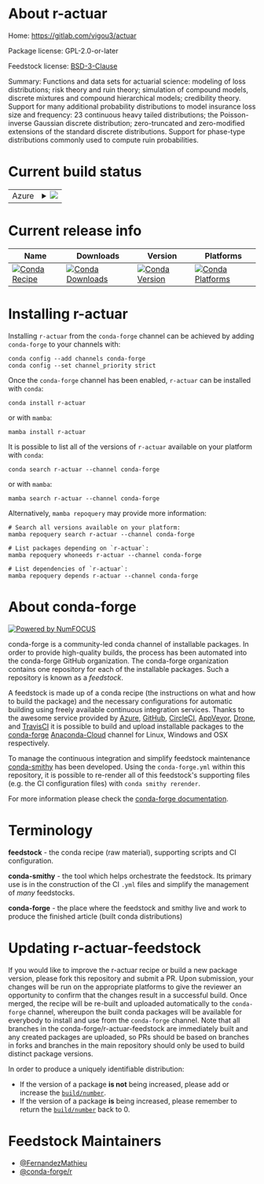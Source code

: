 About r-actuar
==============

Home: https://gitlab.com/vigou3/actuar

Package license: GPL-2.0-or-later

Feedstock license: [BSD-3-Clause](https://github.com/conda-forge/r-actuar-feedstock/blob/main/LICENSE.txt)

Summary: Functions and data sets for actuarial science: modeling of loss distributions; risk theory and ruin theory; simulation of compound models, discrete mixtures and compound hierarchical models; credibility theory. Support for many additional probability distributions to model insurance loss size and frequency: 23 continuous heavy tailed distributions; the Poisson-inverse Gaussian discrete distribution; zero-truncated and zero-modified extensions of the standard discrete distributions. Support for phase-type distributions commonly used to compute ruin probabilities.

Current build status
====================


<table>
    
  <tr>
    <td>Azure</td>
    <td>
      <details>
        <summary>
          <a href="https://dev.azure.com/conda-forge/feedstock-builds/_build/latest?definitionId=11125&branchName=main">
            <img src="https://dev.azure.com/conda-forge/feedstock-builds/_apis/build/status/r-actuar-feedstock?branchName=main">
          </a>
        </summary>
        <table>
          <thead><tr><th>Variant</th><th>Status</th></tr></thead>
          <tbody><tr>
              <td>linux_64_r_base4.1</td>
              <td>
                <a href="https://dev.azure.com/conda-forge/feedstock-builds/_build/latest?definitionId=11125&branchName=main">
                  <img src="https://dev.azure.com/conda-forge/feedstock-builds/_apis/build/status/r-actuar-feedstock?branchName=main&jobName=linux&configuration=linux%20linux_64_r_base4.1" alt="variant">
                </a>
              </td>
            </tr><tr>
              <td>linux_64_r_base4.2</td>
              <td>
                <a href="https://dev.azure.com/conda-forge/feedstock-builds/_build/latest?definitionId=11125&branchName=main">
                  <img src="https://dev.azure.com/conda-forge/feedstock-builds/_apis/build/status/r-actuar-feedstock?branchName=main&jobName=linux&configuration=linux%20linux_64_r_base4.2" alt="variant">
                </a>
              </td>
            </tr><tr>
              <td>osx_64_r_base4.1</td>
              <td>
                <a href="https://dev.azure.com/conda-forge/feedstock-builds/_build/latest?definitionId=11125&branchName=main">
                  <img src="https://dev.azure.com/conda-forge/feedstock-builds/_apis/build/status/r-actuar-feedstock?branchName=main&jobName=osx&configuration=osx%20osx_64_r_base4.1" alt="variant">
                </a>
              </td>
            </tr><tr>
              <td>osx_64_r_base4.2</td>
              <td>
                <a href="https://dev.azure.com/conda-forge/feedstock-builds/_build/latest?definitionId=11125&branchName=main">
                  <img src="https://dev.azure.com/conda-forge/feedstock-builds/_apis/build/status/r-actuar-feedstock?branchName=main&jobName=osx&configuration=osx%20osx_64_r_base4.2" alt="variant">
                </a>
              </td>
            </tr><tr>
              <td>win_64</td>
              <td>
                <a href="https://dev.azure.com/conda-forge/feedstock-builds/_build/latest?definitionId=11125&branchName=main">
                  <img src="https://dev.azure.com/conda-forge/feedstock-builds/_apis/build/status/r-actuar-feedstock?branchName=main&jobName=win&configuration=win%20win_64_" alt="variant">
                </a>
              </td>
            </tr>
          </tbody>
        </table>
      </details>
    </td>
  </tr>
</table>

Current release info
====================

| Name | Downloads | Version | Platforms |
| --- | --- | --- | --- |
| [![Conda Recipe](https://img.shields.io/badge/recipe-r--actuar-green.svg)](https://anaconda.org/conda-forge/r-actuar) | [![Conda Downloads](https://img.shields.io/conda/dn/conda-forge/r-actuar.svg)](https://anaconda.org/conda-forge/r-actuar) | [![Conda Version](https://img.shields.io/conda/vn/conda-forge/r-actuar.svg)](https://anaconda.org/conda-forge/r-actuar) | [![Conda Platforms](https://img.shields.io/conda/pn/conda-forge/r-actuar.svg)](https://anaconda.org/conda-forge/r-actuar) |

Installing r-actuar
===================

Installing `r-actuar` from the `conda-forge` channel can be achieved by adding `conda-forge` to your channels with:

```
conda config --add channels conda-forge
conda config --set channel_priority strict
```

Once the `conda-forge` channel has been enabled, `r-actuar` can be installed with `conda`:

```
conda install r-actuar
```

or with `mamba`:

```
mamba install r-actuar
```

It is possible to list all of the versions of `r-actuar` available on your platform with `conda`:

```
conda search r-actuar --channel conda-forge
```

or with `mamba`:

```
mamba search r-actuar --channel conda-forge
```

Alternatively, `mamba repoquery` may provide more information:

```
# Search all versions available on your platform:
mamba repoquery search r-actuar --channel conda-forge

# List packages depending on `r-actuar`:
mamba repoquery whoneeds r-actuar --channel conda-forge

# List dependencies of `r-actuar`:
mamba repoquery depends r-actuar --channel conda-forge
```


About conda-forge
=================

[![Powered by
NumFOCUS](https://img.shields.io/badge/powered%20by-NumFOCUS-orange.svg?style=flat&colorA=E1523D&colorB=007D8A)](https://numfocus.org)

conda-forge is a community-led conda channel of installable packages.
In order to provide high-quality builds, the process has been automated into the
conda-forge GitHub organization. The conda-forge organization contains one repository
for each of the installable packages. Such a repository is known as a *feedstock*.

A feedstock is made up of a conda recipe (the instructions on what and how to build
the package) and the necessary configurations for automatic building using freely
available continuous integration services. Thanks to the awesome service provided by
[Azure](https://azure.microsoft.com/en-us/services/devops/), [GitHub](https://github.com/),
[CircleCI](https://circleci.com/), [AppVeyor](https://www.appveyor.com/),
[Drone](https://cloud.drone.io/welcome), and [TravisCI](https://travis-ci.com/)
it is possible to build and upload installable packages to the
[conda-forge](https://anaconda.org/conda-forge) [Anaconda-Cloud](https://anaconda.org/)
channel for Linux, Windows and OSX respectively.

To manage the continuous integration and simplify feedstock maintenance
[conda-smithy](https://github.com/conda-forge/conda-smithy) has been developed.
Using the ``conda-forge.yml`` within this repository, it is possible to re-render all of
this feedstock's supporting files (e.g. the CI configuration files) with ``conda smithy rerender``.

For more information please check the [conda-forge documentation](https://conda-forge.org/docs/).

Terminology
===========

**feedstock** - the conda recipe (raw material), supporting scripts and CI configuration.

**conda-smithy** - the tool which helps orchestrate the feedstock.
                   Its primary use is in the construction of the CI ``.yml`` files
                   and simplify the management of *many* feedstocks.

**conda-forge** - the place where the feedstock and smithy live and work to
                  produce the finished article (built conda distributions)


Updating r-actuar-feedstock
===========================

If you would like to improve the r-actuar recipe or build a new
package version, please fork this repository and submit a PR. Upon submission,
your changes will be run on the appropriate platforms to give the reviewer an
opportunity to confirm that the changes result in a successful build. Once
merged, the recipe will be re-built and uploaded automatically to the
`conda-forge` channel, whereupon the built conda packages will be available for
everybody to install and use from the `conda-forge` channel.
Note that all branches in the conda-forge/r-actuar-feedstock are
immediately built and any created packages are uploaded, so PRs should be based
on branches in forks and branches in the main repository should only be used to
build distinct package versions.

In order to produce a uniquely identifiable distribution:
 * If the version of a package **is not** being increased, please add or increase
   the [``build/number``](https://docs.conda.io/projects/conda-build/en/latest/resources/define-metadata.html#build-number-and-string).
 * If the version of a package **is** being increased, please remember to return
   the [``build/number``](https://docs.conda.io/projects/conda-build/en/latest/resources/define-metadata.html#build-number-and-string)
   back to 0.

Feedstock Maintainers
=====================

* [@FernandezMathieu](https://github.com/FernandezMathieu/)
* [@conda-forge/r](https://github.com/conda-forge/r/)

